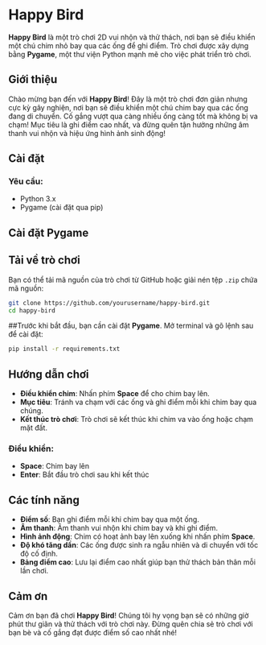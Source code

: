 # Happy Bird

**Happy Bird** là một trò chơi 2D vui nhộn và thử thách, nơi bạn sẽ điều khiển một chú chim nhỏ bay qua các ống để ghi điểm. Trò chơi được xây dựng bằng **Pygame**, một thư viện Python mạnh mẽ cho việc phát triển trò chơi.


## Giới thiệu

Chào mừng bạn đến với **Happy Bird**! Đây là một trò chơi đơn giản nhưng cực kỳ gây nghiện, nơi bạn sẽ điều khiển một chú chim bay qua các ống đang di chuyển. Cố gắng vượt qua càng nhiều ống càng tốt mà không bị va chạm! Mục tiêu là ghi điểm cao nhất, và đừng quên tận hưởng những âm thanh vui nhộn và hiệu ứng hình ảnh sinh động!

## Cài đặt

### Yêu cầu:
- Python 3.x
- Pygame (cài đặt qua pip)

## Cài đặt Pygame

## Tải về trò chơi

Bạn có thể tải mã nguồn của trò chơi từ GitHub hoặc giải nén tệp `.zip` chứa mã nguồn:
```bash
git clone https://github.com/yourusername/happy-bird.git
cd happy-bird
```

##Trước khi bắt đầu, bạn cần cài đặt **Pygame**. Mở terminal và gõ lệnh sau để cài đặt:
```bash
pip install -r requirements.txt
```
## Hướng dẫn chơi

- **Điều khiển chim**: Nhấn phím **Space** để cho chim bay lên.
- **Mục tiêu**: Tránh va chạm với các ống và ghi điểm mỗi khi chim bay qua chúng.
- **Kết thúc trò chơi**: Trò chơi sẽ kết thúc khi chim va vào ống hoặc chạm mặt đất.

### Điều khiển:
- **Space**: Chim bay lên
- **Enter**: Bắt đầu trò chơi sau khi kết thúc

## Các tính năng

- **Điểm số**: Bạn ghi điểm mỗi khi chim bay qua một ống.
- **Âm thanh**: Âm thanh vui nhộn khi chim bay và khi ghi điểm.
- **Hình ảnh động**: Chim có hoạt ảnh bay lên xuống khi nhấn phím **Space**.
- **Độ khó tăng dần**: Các ống được sinh ra ngẫu nhiên và di chuyển với tốc độ cố định.
- **Bảng điểm cao**: Lưu lại điểm cao nhất giúp bạn thử thách bản thân mỗi lần chơi.

## Cảm ơn

Cảm ơn bạn đã chơi **Happy Bird**! Chúng tôi hy vọng bạn sẽ có những giờ phút thư giãn và thử thách với trò chơi này. Đừng quên chia sẻ trò chơi với bạn bè và cố gắng đạt được điểm số cao nhất nhé!


